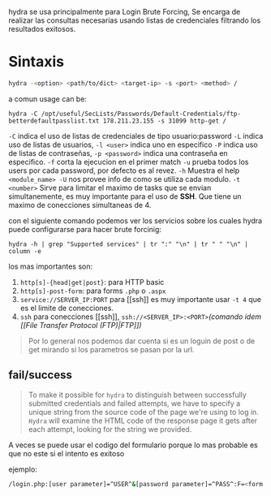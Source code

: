 hydra se usa principalmente para Login Brute Forcing, Se encarga de realizar las consultas necesarias usando listas de credenciales filtrando los resultados exitosos.

# Sintaxis
```bash
hydra -<option> <path/to/dict> <target-ip> -s <port> <method> /
```

a comun usage can be:
```shell
hydra -C /opt/useful/SecLists/Passwords/Default-Credentials/ftp-betterdefaultpasslist.txt 178.211.23.155 -s 31099 http-get /
```

`-C` indica el uso de listas de credenciales de tipo usuario:password
`-L` indica uso de listas de usuarios, `-l <user>` indica uno en especifico
`-P` indica uso de listas de contraseñas, `-p <password>` indica una contraseña en especifico.
`-f` corta la ejecucion en el primer match
`-u` prueba todos los users por cada password, por defecto es al revez.
`-h` Muestra el help
`<module_name> -U` nos provee info de como se utiliza cada modulo.
`-t <number>` Sirve para limitar el maximo de tasks que se envian simultanemente, es muy importante para el uso de **SSH**. Que tiene un maximo de conecciones simultaneas de 4. 

con el siguiente comando podemos ver los servicios sobre los cuales hydra puede configurarse para hacer brute forcinig:
```shell
hydra -h | grep "Supported services" | tr ":" "\n" | tr " " "\n" | column -e
```

los mas importantes son:
1. `http[s]-{head|get|post}`: para HTTP basic
2. `http[s]-post-form`: para forms `.php` o `.aspx`
3. `service://SERVER_IP:PORT` para [[ssh]] es muy importante usar `-t 4` que es el limite de conecciones.
3. `ssh` para conecciones [[ssh]], `ssh://<SERVER_IP>:<PORT>`*(comando idem [[File Transfer Protocol (FTP)|FTP]])*


> Por lo general nos podemos dar cuenta si es un loguin de post o de get mirando si los parametros se pasan por la url.

## fail/success
>To make it possible for `hydra` to distinguish between successfully submitted credentials and failed attempts, we have to specify a unique string from the source code of the page we're using to log in. `Hydra` will examine the HTML code of the response page it gets after each attempt, looking for the string we provided.

A veces se puede usar el codigo del formulario porque lo mas probable es que no este si el intento es exitoso

ejemplo: 

```bash
/login.php:[user parameter]=^USER^&[password parameter]=^PASS^:F=<form name='login'
```

